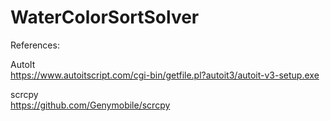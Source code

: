 # WaterColorSortSolver

References:

AutoIt\
https://www.autoitscript.com/cgi-bin/getfile.pl?autoit3/autoit-v3-setup.exe

scrcpy\
https://github.com/Genymobile/scrcpy

